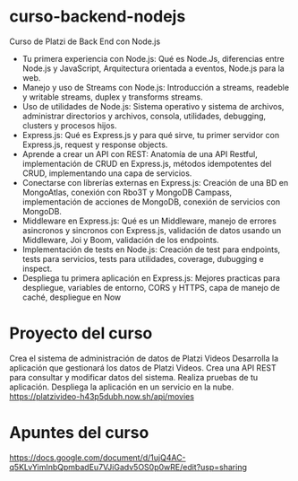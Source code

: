 # curso-backend-nodejs
Curso de Platzi de Back End con Node.js

- Tu primera experiencia con Node.js: Qué es Node.Js, diferencias entre Node.js y JavaScript, Arquitectura orientada a eventos, Node.js para la web.
- Manejo y uso de Streams con Node.js: Introducción a streams, readeble y writable streams, duplex y transforms streams.
- Uso de utilidades de Node.js: Sistema operativo y sistema de archivos, administrar directorios y archivos, consola, utilidades, debugging, clusters y procesos hijos.
- Express.js: Qué es Express.js y para qué sirve, tu primer servidor con Express.js, request y response objects.
- Aprende a crear un API con REST: Anatomía de una API Restful, implementación de CRUD en Express.js, métodos idempotentes del CRUD, implementando una capa de servicios.
- Conectarse con librerías externas en Express.js: Creación de una BD en MongoAtlas, conexión con Rbo3T y MongoDB Campass, implementación de acciones de MongoDB, conexión de servicios con MongoDB.
- Middleware en Express.js: Qué es un Middleware, manejo de errores asincronos y sincronos con Express.js, validación de datos usando un Middleware, Joi y Boom, validación de los endpoints.
- Implementación de tests en Node.js: Creación de test para endpoints, tests para servicios, tests para utilidades, coverage, dubugging e inspect.
- Despliega tu primera aplicación en Express.js: Mejores practicas para despliegue, variables de entorno, CORS y HTTPS, capa de manejo de caché, despliegue en Now

# Proyecto del curso
Crea el sistema de administración de datos de Platzi Videos
Desarrolla la aplicación que gestionará los datos de Platzi Videos. Crea una API REST para consultar y modificar datos del sistema. Realiza pruebas de tu aplicación. Despliega la aplicación en un servicio en la nube.
https://platzivideo-h43p5dubh.now.sh/api/movies

# Apuntes del curso
https://docs.google.com/document/d/1ujQ4AC-q5KLvYimInbQpmbadEu7VJiGadv5OS0p0wRE/edit?usp=sharing
